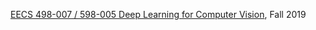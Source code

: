 [EECS 498-007 / 598-005 Deep Learning for Computer Vision](https://web.eecs.umich.edu/~justincj/teaching/eecs498/), Fall 2019
